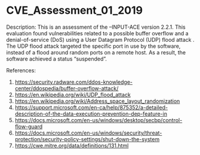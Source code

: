 # CVE_Assessment_01_2019


Description: This is an assessment of the –INPUT-ACE version 2.2.1. This evaluation found vulnerabilities related to a possible buffer overflow  and a denial-of-service (DoS) using a User Datagram Protocol (UDP) flood attack . The UDP flood attack targeted the specific port in use by the software, instead of a flood around random ports on a remote host. As a result, the software achieved a status “suspended”.

References:
1. https://security.radware.com/ddos-knowledge-center/ddospedia/buffer-overflow-attack/ 
2. https://en.wikipedia.org/wiki/UDP_flood_attack 
3. https://en.wikipedia.org/wiki/Address_space_layout_randomization 
4. https://support.microsoft.com/en-ca/help/875352/a-detailed-description-of-the-data-execution-prevention-dep-feature-in 
5. https://docs.microsoft.com/en-us/windows/desktop/secbp/control-flow-guard 
6. https://docs.microsoft.com/en-us/windows/security/threat-protection/security-policy-settings/shut-down-the-system
7. https://cwe.mitre.org/data/definitions/131.html
